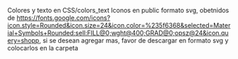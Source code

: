 Colores y texto en CSS/colors_text
Iconos en public formato svg, obetnidos de https://fonts.google.com/icons?icon.style=Rounded&icon.size=24&icon.color=%235f6368&selected=Material+Symbols+Rounded:sell:FILL@0;wght@400;GRAD@0;opsz@24&icon.query=shopp,
si se desean agregar mas, favor de descargar en formato svg y colocarlos en la carpeta

